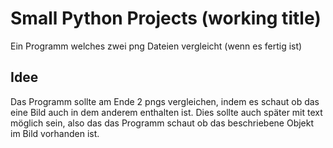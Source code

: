 # Small Python Projects (working title)
 Ein Programm welches zwei png Dateien vergleicht (wenn es fertig ist)

 ## Idee
  Das Programm sollte am Ende 2 pngs vergleichen, indem es schaut ob das
  eine Bild auch in dem anderem enthalten ist. Dies sollte auch später
  mit text möglich sein, also das das Programm schaut ob das beschriebene
  Objekt im Bild vorhanden ist.
 